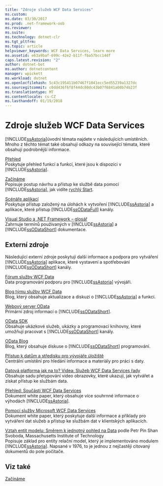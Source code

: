 ```yaml
---
title: "Zdroje služeb WCF Data Services"
ms.custom: 
ms.date: 03/30/2017
ms.prod: .net-framework-oob
ms.reviewer: 
ms.suite: 
ms.technology: dotnet-clr
ms.tgt_pltfrm: 
ms.topic: article
helpviewer_keywords: WCF Data Services, learn more
ms.assetid: e63a9baf-699c-42e2-b11f-fba57bcc14df
caps.latest.revision: "2"
author: dotnet-bot
ms.author: dotnetcontent
manager: wpickett
ms.workload: dotnet
ms.openlocfilehash: 5c43c195411b07467f1041ecc5ed55239a1327dc
ms.sourcegitcommit: c0dd436f6f8f44dc80dc43b07f6841a00b74b23f
ms.translationtype: MT
ms.contentlocale: cs-CZ
ms.lasthandoff: 01/19/2018
---
```

# <a name="wcf-data-services-resources"></a>Zdroje služeb WCF Data Services
[!INCLUDE[ssAstoria](../../../../includes/ssastoria-md.md)]úvodní témata najdete v následujících umístěních. Mnoho z těchto témat také obsahují odkazy na související témata, které obsahují podrobnější informace.  
  
 [Přehled](../../../../docs/framework/data/wcf/wcf-data-services-overview.md)  
 Poskytuje přehled funkcí a funkcí, které jsou k dispozici v [!INCLUDE[ssAstoria](../../../../includes/ssastoria-md.md)].  
  
 [Začínáme](../../../../docs/framework/data/adonet/ef/getting-started.md)  
 Popisuje postup návrhu a přístup ke službě data pomocí [!INCLUDE[ssAstoria](../../../../includes/ssastoria-md.md)], jak vidíte [rychlý Start](../../../../docs/framework/data/wcf/quickstart-wcf-data-services.md).  
  
 [Scénáře aplikací](../../../../docs/framework/data/wcf/application-scenarios-wcf-data-services.md)  
 Poskytuje přístup založený na úlohách k vytvoření [!INCLUDE[ssAstoria](../../../../includes/ssastoria-md.md)] a aplikace, které přístup [!INCLUDE[ssODataFull](../../../../includes/ssodatafull-md.md)] kanály.  
  
 [Visual Studio a .NET Framework – glosář](http://msdn.microsoft.com/library/6529d7c6-7e25-4426-a120-d57b239ca4eb)  
 Zahrnuje termínů používaných v [!INCLUDE[ssAstoria](../../../../includes/ssastoria-md.md)] a [!INCLUDE[ssODataShort](../../../../includes/ssodatashort-md.md)] dokumentace.  
  
## <a name="external-resources"></a>Externí zdroje  
 Následující externí zdroje poskytují další informace a podpora pro vytváření [!INCLUDE[ssAstoria](../../../../includes/ssastoria-md.md)] aplikace, které vystavení a spotřebování [!INCLUDE[ssODataShort](../../../../includes/ssodatashort-md.md)] kanály.  
  
 [Fórum služby WCF Data](http://go.microsoft.com/fwlink/?LinkId=150512)  
 Data programování podporu pro [!INCLUDE[ssAstoria](../../../../includes/ssastoria-md.md)] vývojáři.  
  
 [Blog týmu služby WCF Data](http://go.microsoft.com/fwlink/?LinkId=150511)  
 Blog, který obsahuje aktualizace a diskuzi o [!INCLUDE[ssAstoria](../../../../includes/ssastoria-md.md)] a funkcí.  
  
 [Webový server OData](http://go.microsoft.com/fwlink/?LinkID=184554)  
 Primární zdroj informací o [!INCLUDE[ssODataShort](../../../../includes/ssodatashort-md.md)].  
  
 [OData SDK](http://go.microsoft.com/fwlink/?LinkID=185248)  
 Obsahuje ukázkové služeb, ukázky a programovací knihovny, které umožňují pracovat s [!INCLUDE[ssODataShort](../../../../includes/ssodatashort-md.md)] kanály.  
  
 [OData Blog](http://go.microsoft.com/fwlink/?LinkId=185868)  
 Blog, který obsahuje diskuse o [!INCLUDE[ssODataShort](../../../../includes/ssodatashort-md.md)] programování.  
  
 [Přístup k datům a středisku pro vývojáře úložiště](http://go.microsoft.com/fwlink/?LinkId=91903)  
 Centrální umístění pro hledání informace a materiály pro práci s daty.  
  
 [Datová platforma jak na to? Videa: Služeb WCF Data Services řady](http://go.microsoft.com/fwlink/?LinkId=124600)  
 Obsahuje sadu přetypování video obrazovky, které ukazují, jak vytvářet a získat přístup ke službám data.  
  
 [Přehled: Součásti WCF Data Services](http://go.microsoft.com/fwlink/?LinkID=131074)  
 Dokument white paper, který obsahuje více souhrnné informace o výhodách [!INCLUDE[ssAstoria](../../../../includes/ssastoria-md.md)].  
  
 [Pomocí služby Microsoft WCF Data Services](http://go.microsoft.com/fwlink/?LinkID=131075)  
 Dokument white paper, který poskytuje další informace a příklady pro vytváření dat služeb a přístup ke službám dat v klientských aplikacích.  
  
 [Vztah entit modelu: Směrem k jednotný pohled na Data](http://go.microsoft.com/fwlink/?LinkId=91909) podle Petr Pin Shan Svoboda, Massachusetts Institute of Technology  
 Popisuje základ pro entity relační model, který je implementováno modulem [!INCLUDE[ssAstoria](../../../../includes/ssastoria-md.md)]. Napsané v 1976, to je jednou z nejčastěji citovaný dokumentů do pole počítače.  
  
## <a name="see-also"></a>Viz také  
 [Začínáme](../../../../docs/framework/data/wcf/getting-started-with-wcf-data-services.md)
